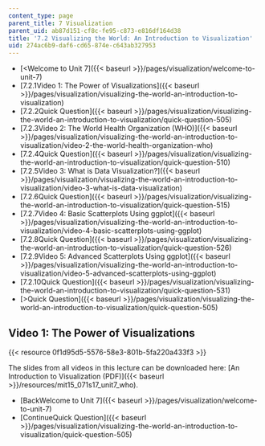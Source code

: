 ```yaml
---
content_type: page
parent_title: 7 Visualization
parent_uid: ab87d151-cf8c-fe95-c873-e816df164d38
title: '7.2 Visualizing the World: An Introduction to Visualization'
uid: 274ac6b9-daf6-cd65-874e-c643ab327953
---
```


*   [\<Welcome to Unit 7]({{< baseurl >}}/pages/visualization/welcome-to-unit-7)
*   [7.2.1Video 1: The Power of Visualizations]({{< baseurl >}}/pages/visualization/visualizing-the-world-an-introduction-to-visualization)
*   [7.2.2Quick Question]({{< baseurl >}}/pages/visualization/visualizing-the-world-an-introduction-to-visualization/quick-question-505)
*   [7.2.3Video 2: The World Health Organization (WHO)]({{< baseurl >}}/pages/visualization/visualizing-the-world-an-introduction-to-visualization/video-2-the-world-health-organization-who)
*   [7.2.4Quick Question]({{< baseurl >}}/pages/visualization/visualizing-the-world-an-introduction-to-visualization/quick-question-510)
*   [7.2.5Video 3: What is Data Visualization?]({{< baseurl >}}/pages/visualization/visualizing-the-world-an-introduction-to-visualization/video-3-what-is-data-visualization)
*   [7.2.6Quick Question]({{< baseurl >}}/pages/visualization/visualizing-the-world-an-introduction-to-visualization/quick-question-515)
*   [7.2.7Video 4: Basic Scatterplots Using ggplot]({{< baseurl >}}/pages/visualization/visualizing-the-world-an-introduction-to-visualization/video-4-basic-scatterplots-using-ggplot)
*   [7.2.8Quick Question]({{< baseurl >}}/pages/visualization/visualizing-the-world-an-introduction-to-visualization/quick-question-526)
*   [7.2.9Video 5: Advanced Scatterplots Using ggplot]({{< baseurl >}}/pages/visualization/visualizing-the-world-an-introduction-to-visualization/video-5-advanced-scatterplots-using-ggplot)
*   [7.2.10Quick Question]({{< baseurl >}}/pages/visualization/visualizing-the-world-an-introduction-to-visualization/quick-question-531)
*   [\>Quick Question]({{< baseurl >}}/pages/visualization/visualizing-the-world-an-introduction-to-visualization/quick-question-505)

Video 1: The Power of Visualizations
------------------------------------

{{< resource 0f1d95d5-5576-58e3-801b-5fa220a433f3 >}}

The slides from all videos in this lecture can be downloaded here: [An Introduction to Visualization (PDF)]({{< baseurl >}}/resources/mit15_071s17_unit7_who).

*   [BackWelcome to Unit 7]({{< baseurl >}}/pages/visualization/welcome-to-unit-7)
*   [ContinueQuick Question]({{< baseurl >}}/pages/visualization/visualizing-the-world-an-introduction-to-visualization/quick-question-505)